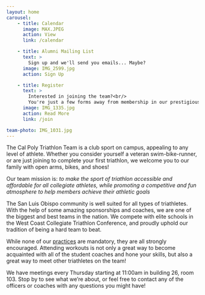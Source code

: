 ```yaml
---
layout: home
carousel:
    - title: Calendar
      image: MAX.JPEG
      action: View
      link: /calendar

    - title: Alumni Mailing List
      text: >
        Sign up and we'll send you emails... Maybe?
      image: IMG_2599.jpg
      action: Sign Up

    - title: Register
      text: >
        Interested in joining the team?<br/>
        You're just a few forms away from membership in our prestigious organization
      image: IMG_1335.jpg
      action: Read More
      link: /join

team-photo: IMG_1031.jpg
---
```


The Cal Poly Triathlon Team is a club sport on campus, appealing to any level of athlete. Whether you consider yourself a veteran swim-bike-runner, or are just joining to complete your first triathlon, we welcome you to our family with open arms, bikes, and shoes!

Our team mission is: _​to make the sport of triathlon accessible and affordable for all collegiate athletes, while promoting a competitive and fun atmosphere to help members achieve their athletic goals_

The San Luis Obispo community is well suited for all types of triathletes. With the help of some amazing sponsorships and coaches, we are one of the biggest and best teams in the nation. We compete with elite schools in the West Coast Collegiate Triathlon Conference, and proudly uphold our tradition of being a hard team to beat.

While none of our [practices](/calendar/) are mandatory, they are all strongly encouraged. Attending workouts is not only a great way to become acquainted with all of the student coaches and hone your skills, but also a great way to meet other triathletes on the team!

We have meetings every Thursday starting at 11:00am in building 26, room 103. Stop by to see what we’re about, or feel free to contact any of the officers or coaches with any questions you might have!
